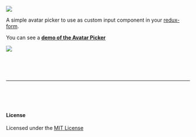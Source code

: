 [![](https://comsysto.github.io/avatar-picker-for-react-redux-form/img/avatar-picker-banner.svg)](https://github.com/comsysto/avatar-picker-for-react-redux-form)

A simple avatar picker to use as custom input component in your [redux-form](https://github.com/erikras/redux-form).

You can see a **[demo of the Avatar Picker](https://comsysto.github.io/avatar-picker-for-react-redux-form/)**

[![](https://comsysto.github.io/avatar-picker-for-react-redux-form/img/demo-button.svg)](https://comsysto.github.io/avatar-picker-for-react-redux-form/)

<br><br><br>

----

<br><br><br>

#### License

Licensed under the [MIT License](./LICENSE.md)
